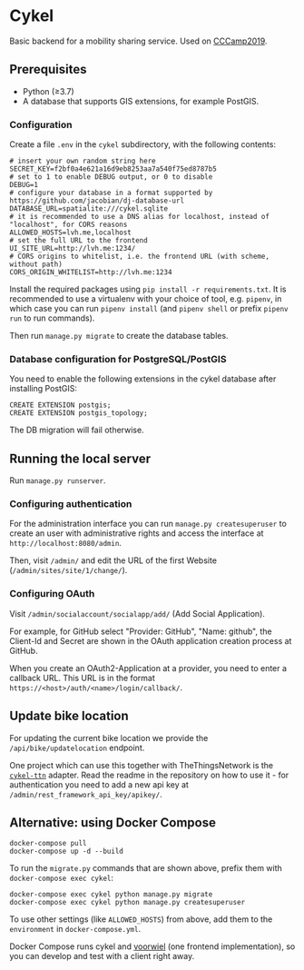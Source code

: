 # Cykel

Basic backend for a mobility sharing service. Used on [CCCamp2019](https://events.ccc.de/camp/2019/wiki/Main_Page).

## Prerequisites

* Python (≥3.7)
* A database that supports GIS extensions, for example PostGIS.

### Configuration

Create a file `.env` in the `cykel` subdirectory, with the following contents:

```
# insert your own random string here
SECRET_KEY=f2bf0a4e621a16d9eb8253aa7a540f75ed8787b5
# set to 1 to enable DEBUG output, or 0 to disable
DEBUG=1
# configure your database in a format supported by https://github.com/jacobian/dj-database-url
DATABASE_URL=spatialite:///cykel.sqlite
# it is recommended to use a DNS alias for localhost, instead of "localhost", for CORS reasons
ALLOWED_HOSTS=lvh.me,localhost
# set the full URL to the frontend
UI_SITE_URL=http://lvh.me:1234/
# CORS origins to whitelist, i.e. the frontend URL (with scheme, without path)
CORS_ORIGIN_WHITELIST=http://lvh.me:1234
```

Install the required packages using `pip install -r requirements.txt`. It is recommended to use a virtualenv with your choice of tool, e.g. `pipenv`, in which case you can run `pipenv install` (and `pipenv shell` or prefix `pipenv run` to run commands).

Then run `manage.py migrate` to create the database tables.

### Database configuration for PostgreSQL/PostGIS

You need to enable the following extensions in the cykel database after installing PostGIS:

```
CREATE EXTENSION postgis;
CREATE EXTENSION postgis_topology;
```

The DB migration will fail otherwise.

## Running the local server

Run `manage.py runserver`.

### Configuring authentication

For the administration interface you can run `manage.py createsuperuser` to create an user with administrative rights and access the interface at `http://localhost:8080/admin`.

Then, visit `/admin/` and edit the URL of the first Website (`/admin/sites/site/1/change/`).

### Configuring OAuth

Visit `/admin/socialaccount/socialapp/add/` (Add Social Application).

For example, for GitHub select "Provider: GitHub", "Name: github", the Client-Id and Secret are shown in the OAuth application creation process at GitHub.

When you create an OAuth2-Application at a provider, you need to enter a callback URL. This URL is in the format `https://<host>/auth/<name>/login/callback/`.

## Update bike location

For updating the current bike location we provide the `/api/bike/updatelocation` endpoint.

One project which can use this together with TheThingsNetwork is the [`cykel-ttn`](https://github.com/stadtulm/cykel-ttn) adapter. Read the readme in the repository on how to use it - for authentication you need to add a new api key at `/admin/rest_framework_api_key/apikey/`.


## Alternative: using Docker Compose

```
docker-compose pull
docker-compose up -d --build
```

To run the `migrate.py` commands that are shown above, prefix them with `docker-compose exec cykel`:

```
docker-compose exec cykel python manage.py migrate
docker-compose exec cykel python manage.py createsuperuser
```

To use other settings (like `ALLOWED_HOSTS`) from above, add them to the `environment` in `docker-compose.yml`.

Docker Compose runs cykel and [voorwiel](https://github.com/stadtulm/voorwiel) (one frontend implementation), so you can develop and test with a client right away.

